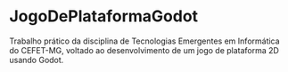 # JogoDePlataformaGodot
Trabalho prático da disciplina de Tecnologias Emergentes em Informática do CEFET-MG, voltado ao desenvolvimento de um jogo de plataforma 2D usando Godot.
